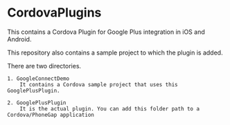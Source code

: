 CordovaPlugins
==============

This contains a Cordova Plugin for Google Plus integration in iOS and Android.

This repository also contains a sample project to which the plugin is added. 

There are two directories.

	1. GoogleConnectDemo 
		It contains a Cordova sample project that uses this GooglePlusPlugin.

	2. GooglePlusPlugin
		It is the actual plugin. You can add this folder path to a Cordova/PhoneGap application
